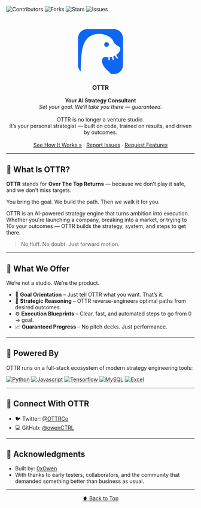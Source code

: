 <a name="readme-top"></a>

<!-- SHIELDS -->

![Contributors][contributors-shield]
![Forks][forks-shield]
![Stars][stars-shield]
![Issues][issues-shield]

<br />
<p align="center">
  <img src="./src/assets/ottr.png" alt="OTTR Logo" width="120" />
</p>

<h3 align="center">OTTR</h3>

<p align="center">
  <strong>Your AI Strategy Consultant</strong><br />
  <em>Set your goal. We’ll take you there — guaranteed.</em>
  <br /><br />
  OTTR is no longer a venture studio.<br />
  It’s your personal strategist — built on code, trained on results, and driven by outcomes.
  <br /><br />
  <a href="https://github.com/owenCTRL/OTTR/tree/main/models">See How It Works »</a>
  ·
  <a href="https://github.com/owenCTRL/OTTR/issues">Report Issues</a>
  ·
  <a href="https://github.com/owenCTRL/OTTR/issues">Request Features</a>
</p>

---

## 🧭 What Is OTTR?

**OTTR** stands for **Over The Top Returns** — because we don’t play it safe, and we don’t miss targets.

You bring the goal.
We build the path.
Then we walk it for you.

OTTR is an AI-powered strategy engine that turns ambition into execution. Whether you're launching a company, breaking into a market, or trying to 10x your outcomes — OTTR builds the strategy, system, and steps to get there.

> No fluff. No doubt. Just forward motion.

---

## 🚀 What We Offer

We’re not a studio. We’re the product.

* 🎯 **Goal Orientation** – Just tell OTTR what you want. That’s it.
* 🧠 **Strategic Reasoning** – OTTR reverse-engineers optimal paths from desired outcomes.
* ⚙️ **Execution Blueprints** – Clear, fast, and automated steps to go from 0 → goal.
* 📈 **Guaranteed Progress** – No pitch decks. Just performance.

---

## 🔧 Powered By

OTTR runs on a full-stack ecosystem of modern strategy engineering tools:

[![Python][Python.org]][Python-url]
[![Javascript][Javascript.com]][Javascript-url]
[![Tensorflow][Tensorflow.org]][Tensorflow-url]
[![MySQL][MySQL.com]][MySQL-url]
[![Excel][Excel.com]][Excel-url]

---

## 🤝 Connect With OTTR

* 🐦 Twitter: [@OTTRCo](https://twitter.com/ottrco)
* 💻 GitHub: [@owenCTRL](https://github.com/owenAPI)

---

## 🌱 Acknowledgments

* Built by: [0xOwen](https://x.com/0xOwen)
* With thanks to early testers, collaborators, and the community that demanded something better than business as usual.

---

<p align="center"><a href="#readme-top">⬆️ Back to Top</a></p>

<!-- MARKDOWN LINKS & IMAGES -->

[contributors-shield]: https://img.shields.io/github/contributors/owenAPI/SandboxResearch.svg?style=for-the-badge
[contributors-url]: https://github.com/owenAPI/SandboxResearch/graphs/contributors
[forks-shield]: https://img.shields.io/github/forks/owenAPI/SandboxResearch.svg?style=for-the-badge
[forks-url]: https://github.com/owenAPI/SandboxResearch/network/members
[stars-shield]: https://img.shields.io/github/stars/owenAPI/SandboxResearch.svg?style=for-the-badge
[stars-url]: https://github.com/owenAPI/SandboxResearch/stargazers
[issues-shield]: https://img.shields.io/github/issues/owenAPI/SandboxResearch.svg?style=for-the-badge
[issues-url]: https://github.com/owenAPI/SandboxResearch/issues
[Python.org]: https://img.shields.io/badge/Python-3776AB?style=for-the-badge&logo=python&logoColor=white
[Python-url]: https://Python.org
[Javascript.com]: https://img.shields.io/badge/JavaScript-F7DF1E?style=for-the-badge&logo=javascript&logoColor=black
[Javascript-url]: https://Javascript.com
[Tensorflow.org]: https://img.shields.io/badge/TensorFlow-FF6F00?style=for-the-badge&logo=tensorflow&logoColor=white
[Tensorflow-url]: https://www.tensorflow.org/
[MySQL.com]: https://img.shields.io/badge/MySQL-00000F?style=for-the-badge&logo=mysql&logoColor=white
[MySQL-url]: https://MySQL.com/
[Excel.com]: https://img.shields.io/badge/Microsoft_Excel-217346?style=for-the-badge&logo=microsoft-excel&logoColor=white
[Excel-url]: https://www.microsoft.com/en-us/microsoft-365/excel